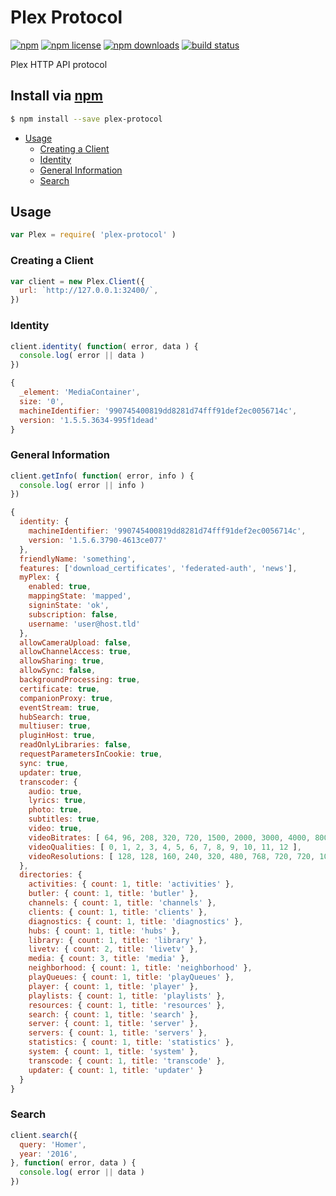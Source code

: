 # Plex Protocol
[![npm](https://img.shields.io/npm/v/plex-protocol.svg?style=flat-square)](https://npmjs.com/plex-protocol)
[![npm license](https://img.shields.io/npm/l/plex-protocol.svg?style=flat-square)](https://npmjs.com/plex-protocol)
[![npm downloads](https://img.shields.io/npm/dm/plex-protocol.svg?style=flat-square)](https://npmjs.com/plex-protocol)
[![build status](https://img.shields.io/travis/jhermsmeier/node-plex-protocol.svg?style=flat-square)](https://travis-ci.org/jhermsmeier/node-plex-protocol)

Plex HTTP API protocol

## Install via [npm](https://npmjs.com)

```sh
$ npm install --save plex-protocol
```

<!-- MarkdownTOC -->

- [Usage](#usage)
  - [Creating a Client](#creating-a-client)
  - [Identity](#identity)
  - [General Information](#general-information)
  - [Search](#search)

<!-- /MarkdownTOC -->

## Usage

```js
var Plex = require( 'plex-protocol' )
```

### Creating a Client

```js
var client = new Plex.Client({
  url: `http://127.0.0.1:32400/`,
})
```

### Identity

```js
client.identity( function( error, data ) {
  console.log( error || data )
})

```

```js
{
  _element: 'MediaContainer',
  size: '0',
  machineIdentifier: '990745400819dd8281d74fff91def2ec0056714c',
  version: '1.5.5.3634-995f1dead'
}
```

### General Information

```js
client.getInfo( function( error, info ) {
  console.log( error || info )
})
```

```js
{
  identity: {
    machineIdentifier: '990745400819dd8281d74fff91def2ec0056714c',
    version: '1.5.6.3790-4613ce077'
  },
  friendlyName: 'something',
  features: ['download_certificates', 'federated-auth', 'news'],
  myPlex: {
    enabled: true,
    mappingState: 'mapped',
    signinState: 'ok',
    subscription: false,
    username: 'user@host.tld'
  },
  allowCameraUpload: false,
  allowChannelAccess: true,
  allowSharing: true,
  allowSync: false,
  backgroundProcessing: true,
  certificate: true,
  companionProxy: true,
  eventStream: true,
  hubSearch: true,
  multiuser: true,
  pluginHost: true,
  readOnlyLibraries: false,
  requestParametersInCookie: true,
  sync: true,
  updater: true,
  transcoder: {
    audio: true,
    lyrics: true,
    photo: true,
    subtitles: true,
    video: true,
    videoBitrates: [ 64, 96, 208, 320, 720, 1500, 2000, 3000, 4000, 8000, 10000, 12000, 20000 ],
    videoQualities: [ 0, 1, 2, 3, 4, 5, 6, 7, 8, 9, 10, 11, 12 ],
    videoResolutions: [ 128, 128, 160, 240, 320, 480, 768, 720, 720, 1080, 1080, 1080, 1080 ]
  },
  directories: {
    activities: { count: 1, title: 'activities' },
    butler: { count: 1, title: 'butler' },
    channels: { count: 1, title: 'channels' },
    clients: { count: 1, title: 'clients' },
    diagnostics: { count: 1, title: 'diagnostics' },
    hubs: { count: 1, title: 'hubs' },
    library: { count: 1, title: 'library' },
    livetv: { count: 2, title: 'livetv' },
    media: { count: 3, title: 'media' },
    neighborhood: { count: 1, title: 'neighborhood' },
    playQueues: { count: 1, title: 'playQueues' },
    player: { count: 1, title: 'player' },
    playlists: { count: 1, title: 'playlists' },
    resources: { count: 1, title: 'resources' },
    search: { count: 1, title: 'search' },
    server: { count: 1, title: 'server' },
    servers: { count: 1, title: 'servers' },
    statistics: { count: 1, title: 'statistics' },
    system: { count: 1, title: 'system' },
    transcode: { count: 1, title: 'transcode' },
    updater: { count: 1, title: 'updater' }
  }
}
```

### Search

```js
client.search({
  query: 'Homer',
  year: '2016',
}, function( error, data ) {
  console.log( error || data )
})
```
